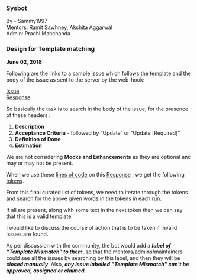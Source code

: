 ### Sysbot
By - Sammy1997  
Mentors: Ramit Sawhney, Akshita Aggarwal  
Admin: Prachi Manchanda  

### Design for Template matching
**June 02, 2018**  

Following are the links to a sample issue which follows the template
and the body of the issue as sent to the
server by the web-hook:  

[Issue](https://github.com/systers/sysbot-test/issues/48)  
[Response](https://dpaste.de/Pb7x)  

So basically the task is to search in the body of the issue,
for the presence of these headers :  

1. **Description**
2. **Acceptance Criteria** - followed by “Update” or “Update [Required]”
3. **Definition of Done**
4. **Estimation**  

We are not considering **Mocks and Enhancements** as they are optional
and may or may not be present.  

When we use these [lines of code](https://dpaste.de/ZGAj) on this [Response](https://dpaste.de/Pb7x) , we get the following [tokens](https://dpaste.de/jRDh).  

From this final curated list of tokens,
we need to iterate through the tokens and search for the above given words in the tokens in each run.  

If all are present, along with some text in the next token then we can say that this is a valid template.  

I would like to discuss the course of action that is to be taken if invalid issues are found.  

As per discussion with the community, the bot would add a ***label of “Template Mismatch” to them***,
so that the mentors/admins/maintainers could see all the issues by searching by this label,
and then they will be ***closed manually***. Also, ***any issue labelled "Template Mismatch"  can't be approved, assigned or claimed***.
